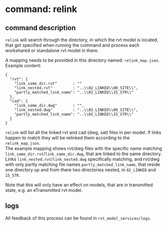 # command: relink

## command description
`relink` will search through the directory, in which the rvt model is located, 
that got specified when running the command and process each workshared or 
standalone rvt model in there. 

A mapping needs to be provided in this directory named: `relink_map.json`.<br>
Example content:
```
{
  "rvt": {
    "link_same_dir.rvt"       : ""
    "link_nested.rvt"         : "..\\02_LINKED\\00_SITE\\",
    "partly_matched_link_name": "..\\02_LINKED\\15_STR\\"
  },
  "cad": {
    "link_same_dir.dwg"       : "",
    "link_nested.dwg"         : "..\\02_LINKED\\00_SITE\\",
    "partly_matched_link_name": "..\\02_LINKED\\15_STR\\"
  }
}
```
`relink` will list all the linked rvt and cad (dwg, sat) files in per model.
If links happen to match they will be relinked them according to the 
`relink_map.json`. <br>
The example mapping shows rvt/dwg files with the specific name matching 
`link_same_dir.rvt`/`link_same_dir.dwg`, that are linked to the same directory. 
Links `link_nested.rvt`/`link_nested.dwg` specifically matching, and rvt/dwg 
with only partly matching file names `partly_matched_link_name`, 
that reside one directory up and from there two directories nested, 
in `02_LINKED` and `15_STR`.

Note that this will only have an effect on models, that are in transmitted state, 
e.g. an eTransmitted rvt model.

## logs
All feedback of this process can be found in `rvt_model_services/logs`.
